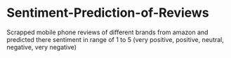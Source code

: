 # Sentiment-Prediction-of-Reviews
Scrapped mobile phone reviews of different brands from amazon and predicted there sentiment in range of 1 to 5 (very positive, positive, neutral, negative, very negative)
